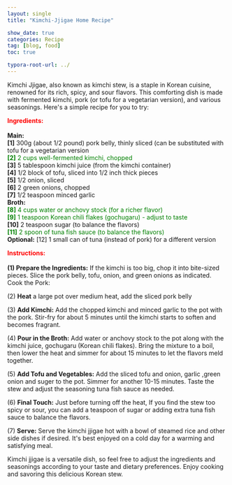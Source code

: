 ```yaml
---
layout: single
title: "Kimchi-Jjigae Home Recipe"

show_date: true
categories: Recipe
tag: [blog, food]
toc: true

typora-root-url: ../
---
```


Kimchi Jjigae, also known as kimchi stew, is a staple in Korean cuisine, renowned for its rich, spicy, and sour flavors. This comforting dish is made with fermented kimchi, pork (or tofu for a vegetarian version), and various seasonings. Here's a simple recipe for you to try:

<strong> <font color="red">Ingredients:</font></strong><br><br>
<strong>Main:</strong><br>
<strong>[1]</strong> 300g (about 1/2 pound) pork belly, thinly sliced (can be substituted with tofu for a vegetarian version<br><font color="green"><strong>[2]</strong>  2 cups well-fermented kimchi, chopped </font> <br>
<strong>[3]</strong> 5 tablespoon kimchi juice (from the kimchi container) <br>
<strong>[4]</strong> 1/2 block of tofu, sliced into 1/2 inch thick pieces <br>
<strong>[5]</strong> 1/2 onion, sliced <br>
<strong>[6]</strong> 2 green onions, chopped <br>
<strong>[7]</strong> 1/2 teaspoon minced garlic <br>
<strong>Broth:</strong> <br> <font color="green"><strong>[8]</strong> 4 cups water or anchovy stock (for a richer flavor)</font><br> <font color="green"><strong>[9]</strong> 1 teaspoon Korean chili flakes (gochugaru) - adjust to taste</font><br> <strong>[10]</strong> 2 teaspoon sugar (to balance the flavors)<br><font color="green"><strong>[11]</strong> 2 spoon of tuna fish sauce (to balance the flavors)</font><br>
<strong>Optional:</strong>
[12] 1 small can of tuna (instead of pork) for a different version


<strong> <font color="red"> Instructions:</font></strong><br><br><strong>(1) Prepare the Ingredients:</strong>
If the kimchi is too big, chop it into bite-sized pieces. Slice the pork belly, tofu, onion, and green onions as indicated.
Cook the Pork:

(2) <strong>Heat</strong> a large pot over medium heat, add the sliced pork belly

(3) <strong>Add Kimchi:</strong>
Add the chopped kimchi and minced garlic to the pot with the pork. Stir-fry for about 5 minutes until the kimchi starts to soften and becomes fragrant.

(4) <strong>Pour in the Broth:</strong>
Add water or anchovy stock to the pot along with the kimchi juice, gochugaru (Korean chili flakes). Bring the mixture to a boil, then lower the heat and simmer for about 15 minutes to let the flavors meld together.

(5) <strong>Add Tofu and Vegetables:</strong>
Add the sliced tofu and onion, garlic ,green onion and suger to the pot. Simmer for another 10-15 minutes. Taste the stew and adjust the seasoning tuna fish sauce as needed.

(6) <strong>Final Touch:</strong>
Just before turning off the heat, If you find the stew too spicy or sour, you can add a teaspoon of sugar or adding extra tuna fish sauce to balance the flavors.

(7) <strong>Serve:</strong>
Serve the kimchi jjigae hot with a bowl of steamed rice and other side dishes if desired. It's best enjoyed on a cold day for a warming and satisfying meal.

Kimchi jjigae is a versatile dish, so feel free to adjust the ingredients and seasonings according to your taste and dietary preferences. Enjoy cooking and savoring this delicious Korean stew.